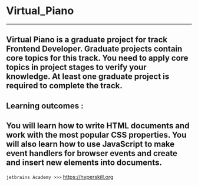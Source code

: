 # Virtual_Piano 
---------------
Virtual Piano is a graduate project for track Frontend Developer.
Graduate projects contain core topics for this track. 
You need to apply core topics in project stages to verify your knowledge. 
At least one graduate project is required to complete the track.
------------------
Learning outcomes : 
------------------
You will learn how to write HTML documents and work with the most popular CSS properties. 
You will also learn how to use JavaScript to make event handlers for browser events and create and insert new elements into documents.
-------------------
``` jetbrains Academy >>> ``` https://hyperskill.org
